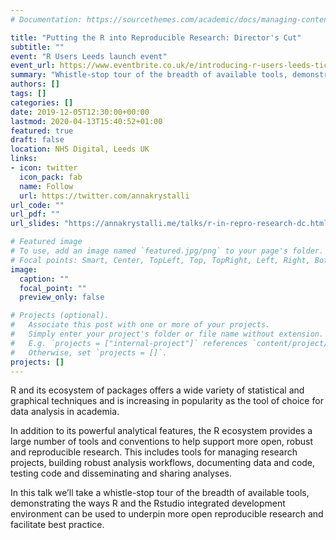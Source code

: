 ```yaml
---
# Documentation: https://sourcethemes.com/academic/docs/managing-content/

title: "Putting the R into Reproducible Research: Director's Cut"
subtitle: ""
event: "R Users Leeds launch event"
event_url: https://www.eventbrite.co.uk/e/introducing-r-users-leeds-tickets-77079646297#
summary: "Whistle-stop tour of the breadth of available tools, demonstrating the ways R and the Rstudio integrated development environment can be used to underpin more open reproducible research and facilitate best practice"
authors: []
tags: []
categories: []
date: 2019-12-05T12:30:00+00:00
lastmod: 2020-04-13T15:40:52+01:00
featured: true
draft: false
location: NHS Digital, Leeds UK
links:
- icon: twitter
  icon_pack: fab
  name: Follow
  url: https://twitter.com/annakrystalli
url_code: ""
url_pdf: ""
url_slides: "https://annakrystalli.me/talks/r-in-repro-research-dc.html"

# Featured image
# To use, add an image named `featured.jpg/png` to your page's folder.
# Focal points: Smart, Center, TopLeft, Top, TopRight, Left, Right, BottomLeft, Bottom, BottomRight.
image:
  caption: ""
  focal_point: ""
  preview_only: false

# Projects (optional).
#   Associate this post with one or more of your projects.
#   Simply enter your project's folder or file name without extension.
#   E.g. `projects = ["internal-project"]` references `content/project/deep-learning/index.md`.
#   Otherwise, set `projects = []`.
projects: []
---
```


R and its ecosystem of packages offers a wide variety of statistical and graphical techniques and is increasing in popularity as the tool of choice for data analysis in academia.

In addition to its powerful analytical features, the R ecosystem provides a large number of tools and conventions to help support more open, robust and reproducible research. This includes tools for managing research projects, building robust analysis workflows, documenting data and code, testing code and disseminating and sharing analyses.

In this talk we’ll take a whistle-stop tour of the breadth of available tools, demonstrating the ways R and the Rstudio integrated development environment can be used to underpin more open reproducible research and facilitate best practice.